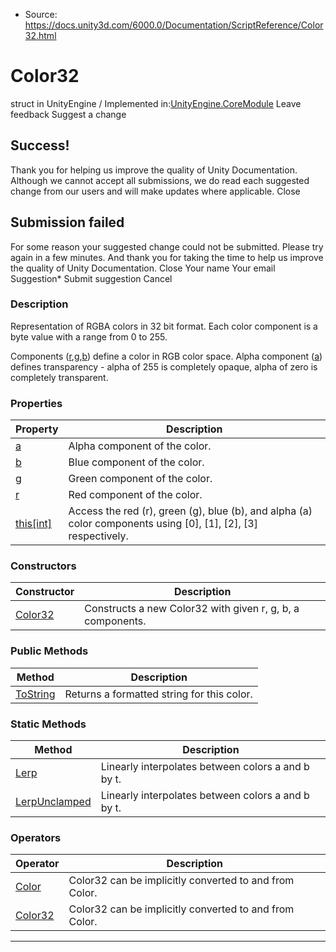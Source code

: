 * Source: https://docs.unity3d.com/6000.0/Documentation/ScriptReference/Color32.html

# Color32
struct in UnityEngine
/
Implemented in:[UnityEngine.CoreModule](https://docs.unity3d.com/6000.0/Documentation/ScriptReference/UnityEngine.CoreModule.html)
Leave feedback
Suggest a change
## Success!
Thank you for helping us improve the quality of Unity Documentation. Although we cannot accept all submissions, we do read each suggested change from our users and will make updates where applicable.
Close
## Submission failed
For some reason your suggested change could not be submitted. Please <a>try again</a> in a few minutes. And thank you for taking the time to help us improve the quality of Unity Documentation.
Close
Your name Your email Suggestion* Submit suggestion
Cancel
### Description
Representation of RGBA colors in 32 bit format.
Each color component is a byte value with a range from 0 to 255.  
  
Components ([r](https://docs.unity3d.com/6000.0/Documentation/ScriptReference/Color32-r.html),[g](https://docs.unity3d.com/6000.0/Documentation/ScriptReference/Color32-g.html),[b](https://docs.unity3d.com/6000.0/Documentation/ScriptReference/Color32-b.html)) define a color in RGB color space. Alpha component ([a](https://docs.unity3d.com/6000.0/Documentation/ScriptReference/Color32-a.html)) defines transparency - alpha of 255 is completely opaque, alpha of zero is completely transparent.
### Properties
Property | Description  
---|---  
[a](https://docs.unity3d.com/6000.0/Documentation/ScriptReference/Color32-a.html) | Alpha component of the color.  
[b](https://docs.unity3d.com/6000.0/Documentation/ScriptReference/Color32-b.html) | Blue component of the color.  
[g](https://docs.unity3d.com/6000.0/Documentation/ScriptReference/Color32-g.html) | Green component of the color.  
[r](https://docs.unity3d.com/6000.0/Documentation/ScriptReference/Color32-r.html) | Red component of the color.  
[this[int]](https://docs.unity3d.com/6000.0/Documentation/ScriptReference/Color32.Index_operator.html) | Access the red (r), green (g), blue (b), and alpha (a) color components using [0], [1], [2], [3] respectively.  
### Constructors
Constructor | Description  
---|---  
[Color32](https://docs.unity3d.com/6000.0/Documentation/ScriptReference/Color32-ctor.html) | Constructs a new Color32 with given r, g, b, a components.  
### Public Methods
Method | Description  
---|---  
[ToString](https://docs.unity3d.com/6000.0/Documentation/ScriptReference/Color32.ToString.html) | Returns a formatted string for this color.  
### Static Methods
Method | Description  
---|---  
[Lerp](https://docs.unity3d.com/6000.0/Documentation/ScriptReference/Color32.Lerp.html) | Linearly interpolates between colors a and b by t.  
[LerpUnclamped](https://docs.unity3d.com/6000.0/Documentation/ScriptReference/Color32.LerpUnclamped.html) | Linearly interpolates between colors a and b by t.  
### Operators
Operator | Description  
---|---  
[Color](https://docs.unity3d.com/6000.0/Documentation/ScriptReference/Color32-operator_Color32.html) | Color32 can be implicitly converted to and from Color.  
[Color32](https://docs.unity3d.com/6000.0/Documentation/ScriptReference/Color32-operator_Color.html) | Color32 can be implicitly converted to and from Color.  
* * *
